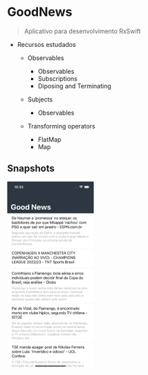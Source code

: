 # GoodNews
> Aplicativo para desenvolvimento RxSwift

* Recursos estudados
    * Observables
        * Observables
        * Subscriptions
        * Diposing and Terminating

    * Subjects
        * Observables

    * Transforming operators
        * FlatMap
        * Map
 
## Snapshots

<img src="1.png" width="200">  
<br/>
